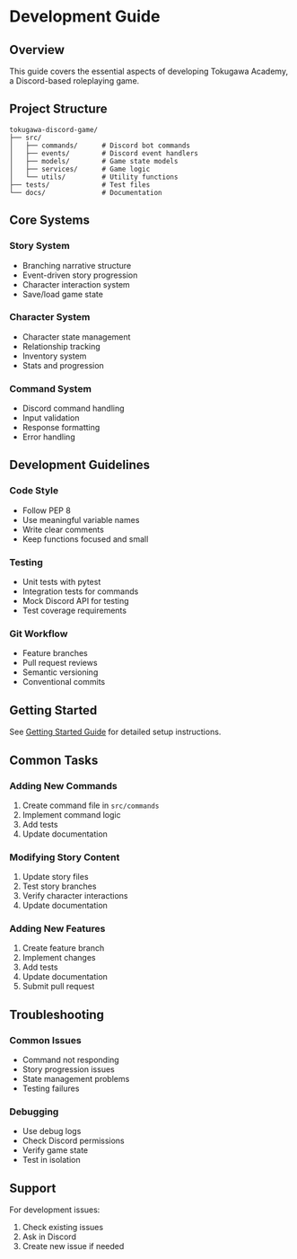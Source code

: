 # Development Guide

## Overview

This guide covers the essential aspects of developing Tokugawa Academy, a Discord-based roleplaying game.

## Project Structure

```
tokugawa-discord-game/
├── src/
│   ├── commands/      # Discord bot commands
│   ├── events/        # Discord event handlers
│   ├── models/        # Game state models
│   ├── services/      # Game logic
│   └── utils/         # Utility functions
├── tests/             # Test files
└── docs/              # Documentation
```

## Core Systems

### Story System
- Branching narrative structure
- Event-driven story progression
- Character interaction system
- Save/load game state

### Character System
- Character state management
- Relationship tracking
- Inventory system
- Stats and progression

### Command System
- Discord command handling
- Input validation
- Response formatting
- Error handling

## Development Guidelines

### Code Style
- Follow PEP 8
- Use meaningful variable names
- Write clear comments
- Keep functions focused and small

### Testing
- Unit tests with pytest
- Integration tests for commands
- Mock Discord API for testing
- Test coverage requirements

### Git Workflow
- Feature branches
- Pull request reviews
- Semantic versioning
- Conventional commits

## Getting Started

See [Getting Started Guide](getting-started.md) for detailed setup instructions.

## Common Tasks

### Adding New Commands
1. Create command file in `src/commands`
2. Implement command logic
3. Add tests
4. Update documentation

### Modifying Story Content
1. Update story files
2. Test story branches
3. Verify character interactions
4. Update documentation

### Adding New Features
1. Create feature branch
2. Implement changes
3. Add tests
4. Update documentation
5. Submit pull request

## Troubleshooting

### Common Issues
- Command not responding
- Story progression issues
- State management problems
- Testing failures

### Debugging
- Use debug logs
- Check Discord permissions
- Verify game state
- Test in isolation

## Support

For development issues:
1. Check existing issues
2. Ask in Discord
3. Create new issue if needed 